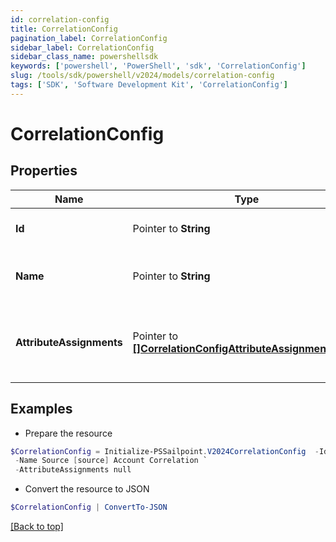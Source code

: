 ```yaml
---
id: correlation-config
title: CorrelationConfig
pagination_label: CorrelationConfig
sidebar_label: CorrelationConfig
sidebar_class_name: powershellsdk
keywords: ['powershell', 'PowerShell', 'sdk', 'CorrelationConfig'] 
slug: /tools/sdk/powershell/v2024/models/correlation-config
tags: ['SDK', 'Software Development Kit', 'CorrelationConfig']
---
```



# CorrelationConfig

## Properties

Name | Type | Description | Notes
------------ | ------------- | ------------- | -------------
**Id** |  Pointer to **String** | The ID of the correlation configuration. | [optional] 
**Name** |  Pointer to **String** | The name of the correlation configuration. | [optional] 
**AttributeAssignments** |  Pointer to [**[]CorrelationConfigAttributeAssignmentsInner**](correlation-config-attribute-assignments-inner) | The list of attribute assignments of the correlation configuration. | [optional] 

## Examples

- Prepare the resource
```powershell
$CorrelationConfig = Initialize-PSSailpoint.V2024CorrelationConfig  -Id 2c9180835d191a86015d28455b4a2329 `
 -Name Source [source] Account Correlation `
 -AttributeAssignments null
```

- Convert the resource to JSON
```powershell
$CorrelationConfig | ConvertTo-JSON
```


[[Back to top]](#) 

